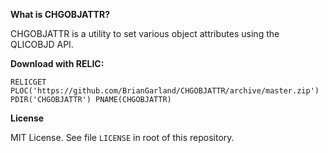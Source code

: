 **What is CHGOBJATTR?** 

CHGOBJATTR is a utility to set various object attributes using the QLICOBJD API. 


**Download with RELIC:**
 
```
RELICGET PLOC('https://github.com/BrianGarland/CHGOBJATTR/archive/master.zip') PDIR('CHGOBJATTR') PNAME(CHGOBJATTR)
```


**License**

MIT License. See file `LICENSE` in root of this repository.
